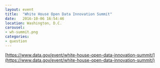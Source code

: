 ```yaml
---
layout: event
title:  "White House Open Data Innovation Summit"
date:   2016-10-06 16:54:46
location: Washington, D.C.
carousel:
- wh-summit.png
categories:
- question
---
```





[https://www.data.gov/event/white-house-open-data-innovation-summit/](https://www.data.gov/event/white-house-open-data-innovation-summit/)
